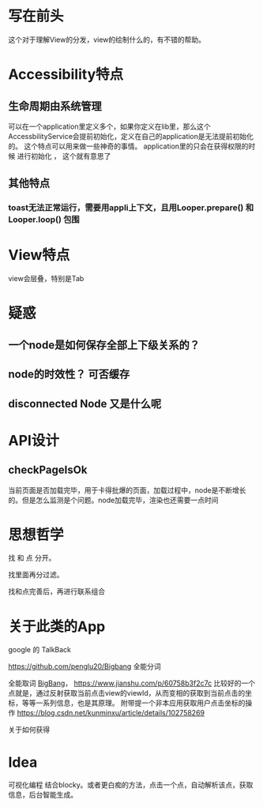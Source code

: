 # 写在前头

这个对于理解View的分发，view的绘制什么的，有不错的帮助。



# Accessibility特点

## 生命周期由系统管理

可以在一个application里定义多个，如果你定义在lib里，那么这个AccessbilityService会提前初始化，定义在自己的application是无法提前初始化的。 这个特点可以用来做一些神奇的事情。 application里的只会在获得权限的时候 进行初始化 ， 这个就有意思了

## 其他特点

### toast无法正常运行，需要用appli上下文，且用Looper.prepare() 和 Looper.loop() 包围

# View特点

view会层叠，特别是Tab

# 疑惑

## 一个node是如何保存全部上下级关系的？

## node的时效性？ 可否缓存

## disconnected Node 又是什么呢

# API设计

## checkPageIsOk

当前页面是否加载完毕，用于卡得批爆的页面，加载过程中，node是不断增长的。但是怎么监测是个问题。node加载完毕，渲染也还需要一点时间

# 思想哲学

找 和 点 分开。

找里面再分过滤。

找和点完善后，再进行联系组合	

# 关于此类的App

google 的 TalkBack

https://github.com/penglu20/Bigbang  全能分词

全能取词 [BigBang](https://github.com/penglu20/Bigbang)， https://www.jianshu.com/p/60758b3f2c7c 比较好的一个点就是，通过反射获取当前点击view的viewId，从而变相的获取到当前点击的坐标，等等一系列信息，也是其原理。 附带提一个非本应用获取用户点击坐标的操作 https://blog.csdn.net/kunminxu/article/details/102758269



关于如何获得

# Idea 

可视化编程 结合blocky。或者更白痴的方法，点击一个点，自动解析该点，获取信息，后台智能生成。

